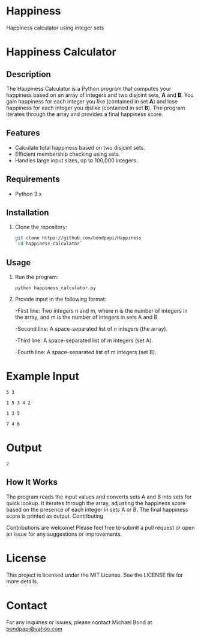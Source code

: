 # Happiness
Happiness calculator using integer sets
# Happiness Calculator

## Description

The Happiness Calculator is a Python program that computes your happiness based on an array of integers and two disjoint sets, **A** and **B**. You gain happiness for each integer you like (contained in set **A**) and lose happiness for each integer you dislike (contained in set **B**). The program iterates through the array and provides a final happiness score.

## Features

- Calculate total happiness based on two disjoint sets.
- Efficient membership checking using sets.
- Handles large input sizes, up to 100,000 integers.

## Requirements

- Python 3.x

## Installation

1. Clone the repository:
   ```bash
   git clone https://github.com/bondpapi/Happiness
   `cd happiness-calculator`

## Usage

1. Run the program:

    `python happiness_calculator.py`

2. Provide input in the following format:

    -First line: Two integers n and m, where n is the number of integers in the array, and m is the number of integers in sets A and B.

    -Second line: A space-separated list of n integers (the array).

    -Third line: A space-separated list of m integers (set A).

    -Fourth line: A space-separated list of m integers (set B).

# Example Input

`5 3`

`1 5 3 4 2`

`1 3 5`

`7 4 6`

# Output

`2`

## How It Works

The program reads the input values and converts sets A and B into sets for quick lookup.
It iterates through the array, adjusting the happiness score based on the presence of each integer in sets A or B.
The final happiness score is printed as output.
Contributing

Contributions are welcome! Please feel free to submit a pull request or open an issue for any suggestions or improvements.

# License

This project is licensed under the MIT License. See the LICENSE file for more details.

# Contact

For any inquiries or issues, please contact Michael Bond at bondpapi@yahoo.com